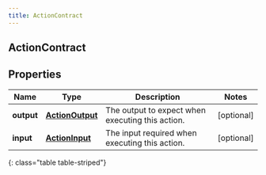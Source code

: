 ```yaml
---
title: ActionContract
---
```


## ActionContract

## Properties

| Name       | Type                                                     | Description                                      | Notes      |
| ---------- | -------------------------------------------------------- | ------------------------------------------------ | ---------- |
| **output** | <!----><!---->[**ActionOutput**](ActionOutput.md)<!----> | The output to expect when executing this action. | [optional] |
| **input**  | <!----><!---->[**ActionInput**](ActionInput.md)<!---->   | The input required when executing this action.   | [optional] |

{: class="table table-striped"}
